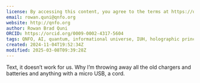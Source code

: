 ```yaml
---
license: By accessing this content, you agree to the terms at https://qnfo.org/LICENSE
email: rowan.quni@qnfo.org
website: http://qnfo.org
author: Rowan Brad Quni
ORCID: https://orcid.org/0009-0002-4317-5604
tags: QNFO, AI, quantum, informational universe, IUH, holographic principle
created: 2024-11-04T19:52:34Z
modified: 2025-03-08T09:39:28Z
---
```


Text, it doesn’t work for us. Why I’m throwing away all the old chargers and batteries and anything with a micro USB, a cord.
